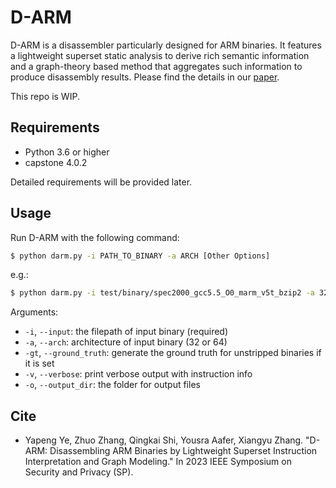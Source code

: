 # D-ARM

D-ARM is a disassembler particularly designed for ARM binaries. It features a lightweight superset static analysis to derive rich semantic information and a graph-theory based method that aggregates such information to produce disassembly results. 
Please find the details in our [paper](https://www.cs.purdue.edu/homes/ye203/pub/SP23.pdf).

This repo is WIP. 

## Requirements
- Python 3.6 or higher
- capstone 4.0.2

Detailed requirements will be provided later.

## Usage
Run D-ARM with the following command:
```bash
$ python darm.py -i PATH_TO_BINARY -a ARCH [Other Options]
```
e.g.:
```bash
$ python darm.py -i test/binary/spec2000_gcc5.5_O0_marm_v5t_bzip2 -a 32
```
Arguments:
- `-i`, `--input`: the filepath of input binary (required)
- `-a`, `--arch`: architecture of input binary (32 or 64)
- `-gt`, `--ground_truth`: generate the ground truth for unstripped binaries if it is set
- `-v`, `--verbose`: print verbose output with instruction info
- `-o`, `--output_dir`: the folder for output files


## Cite
+ Yapeng Ye, Zhuo Zhang, Qingkai Shi, Yousra Aafer, Xiangyu Zhang. "D-ARM: Disassembling ARM Binaries by Lightweight Superset Instruction Interpretation and Graph Modeling." In 2023 IEEE Symposium on Security and Privacy (SP).